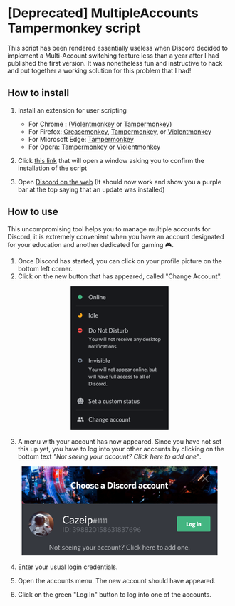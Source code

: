 [Deprecated] MultipleAccounts Tampermonkey script
===

This script has been rendered essentially useless when Discord decided to implement a Multi-Account switching feature less than a year after I had published the first version.
It was nonetheless fun and instructive to hack and put together a working solution for this problem that I had!


How to install
---
1. Install an extension for user scripting
    
    - For Chrome : ([Violentmonkey](https://chrome.google.com/webstore/detail/violent-monkey/jinjaccalgkegednnccohejagnlnfdag) or [Tampermonkey](https://chrome.google.com/webstore/detail/tampermonkey/dhdgffkkebhmkfjojejmpbldmpobfkfo))
    - For Firefox: [Greasemonkey](https://addons.mozilla.org/firefox/addon/greasemonkey/), [Tampermonkey](https://addons.mozilla.org/firefox/addon/tampermonkey/), or [Violentmonkey](https://addons.mozilla.org/firefox/addon/violentmonkey/)
    - For Microsoft Edge: [Tampermonkey](https://www.microsoft.com/store/p/tampermonkey/9nblggh5162s)
    - For Opera: [Tampermonkey](https://addons.opera.com/extensions/details/tampermonkey-beta/) or [Violentmonkey](https://addons.opera.com/extensions/details/violent-monkey/)
2. Click [this link](https://github.com/cazeip/MultipleAccounts/raw/master/MultipleAccounts.user.js) that will open a window asking you to confirm the installation of the script
3. Open [Discord on the web](https://discord.com/app) (It should now work and show you a purple bar at the top saying that an update was installed)

How to use
---
This uncompromising tool helps you to manage multiple accounts for Discord, it is extremely convenient when you have an account designated for your education and another dedicated for gaming 🎮.
1. Once Discord has started, you can click on your profile picture on the bottom left corner.
2. Click on the new button that has appeared, called "Change Account".

<div align="center"><img src="https://raw.githubusercontent.com/cazeip/MultipleAccounts/master/images/bottomLeft.png" /></div>

3. A menu with your account has now appeared. Since you have not set this up yet, you have to log into your other accounts by clicking on the bottom text *"Not seeing your account? Click here to add one"*.

<div align="center"><img src="https://raw.githubusercontent.com/cazeip/MultipleAccounts/master/images/onlyOneAccount.png" /></div>

4. Enter your usual login credentials.

5. Open the accounts menu. The new account should have appeared.

6. Click on the green "Log In" button to log into one of the accounts.
